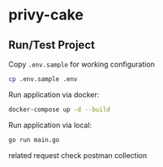 # privy-cake

## Run/Test Project

Copy `.env.sample` for working configuration

```bash
cp .env.sample .env
```

Run application via docker:

```bash
docker-compose up -d --build
```

Run application via local:

```bash
go run main.go
```

related request check postman collection
